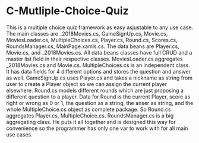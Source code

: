 # C-Mutliple-Choice-Quiz
This is a multiple choice quiz framework as easy asjustable to any use case.  The main classes are _2018Movies.cs, GameSignUp.cs, Movie.cs, MoviesLoader.cs, MultipleChoices.cs, Player.cs, Round.cs, Scores.cs, RoundsManager.cs, MainPage.xamls.cs. The data beans are Player.cs, Movie.cs, and _2018Movies.cs. All data beans classes have full CRUD and a master list field in their respective classes. MoviesLoader.cs aggregates _2018Movies.cs and Movie.cs. MultipleChoices.cs is an independent class. It has data fields for 4 different options and stores the question and answer as well. GameSignUp.cs uses Player.cs and takes a nickname as string from user to create a Player object so we can assign the current player elsewhere. Round.cs models different rounds which are just proposing a different question to a player. Data for Round is the current Player, score as right or wrong as 0 or 1, the question as a string, the anser as string, and the whole MultipleChoice.cs object as complete package. So Round.cs aggregates Player.cs, MultipleChoice.cs. RoundsManager.cs is a big aggregating class. He puts it all together and is designed this way for convenience so the programmer has only one var to work with for all main use cases.
